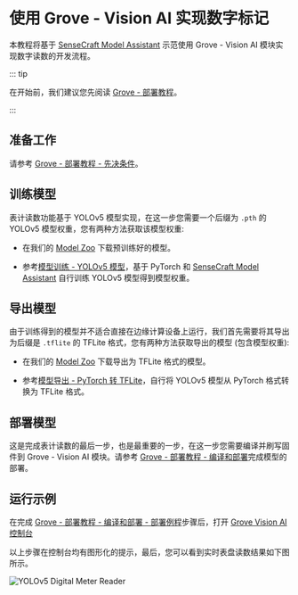 # 使用 Grove - Vision AI 实现数字标记

本教程将基于 [SenseCraft Model Assistant](https://github.com/Seeed-Studio/SSCMA) 示范使用 Grove - Vision AI 模块实现数字读数的开发流程。

::: tip

在开始前，我们建议您先阅读 [Grove - 部署教程](./deploy.md)。

:::

## 准备工作

请参考 [Grove - 部署教程 - 先决条件](./deploy.md#%E5%85%88%E5%86%B3%E6%9D%A1%E4%BB%B6)。

## 训练模型

表计读数功能基于 YOLOv5 模型实现，在这一步您需要一个后缀为 `.pth` 的 YOLOv5 模型权重，您有两种方法获取该模型权重:

- 在我们的 [Model Zoo](https://github.com/Seeed-Studio/sscma-model-zoo) 下载预训练好的模型。

- 参考[模型训练 - YOLOv5 模型](../../tutorials/training/yolov5.md)，基于 PyTorch 和 [SenseCraft Model Assistant](https://github.com/Seeed-Studio/SSCMA) 自行训练 YOLOv5 模型得到模型权重。

## 导出模型

由于训练得到的模型并不适合直接在边缘计算设备上运行，我们首先需要将其导出为后缀是 `.tflite` 的 TFLite 格式，您有两种方法获取导出的模型 (包含模型权重):

- 在我们的 [Model Zoo](https://github.com/Seeed-Studio/sscma-model-zoo) 下载导出为 TFLite 格式的模型。

- 参考[模型导出 - PyTorch 转 TFLite](../../tutorials/export/pytorch_2_tflite.md)，自行将 YOLOv5 模型从 PyTorch 格式转换为 TFLite 格式。

## 部署模型

这是完成表计读数的最后一步，也是最重要的一步，在这一步您需要编译并刷写固件到 Grove - Vision AI 模块。请参考 [Grove - 部署教程 - 编译和部署](./deploy.md#%E7%BC%96%E8%AF%91%E5%92%8C%E9%83%A8%E7%BD%B2)完成模型的部署。

## 运行示例

在完成 [Grove - 部署教程 - 编译和部署 - 部署例程](./deploy.md#%E9%83%A8%E7%BD%B2%E4%BE%8B%E7%A8%8B)步骤后，打开 [Grove Vision AI 控制台](https://files.seeedstudio.com/grove_ai_vision/index.html)

以上步骤在控制台均有图形化的提示，最后，您可以看到实时表盘读数结果如下图所示。

![YOLOv5 Digital Meter Reader](/static/grove/images/digital_meter.gif)
